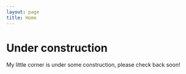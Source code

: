 ```yaml
---
layout: page
title: Home
---
```


# Under construction

My little corner is under some construction, please check back soon!
